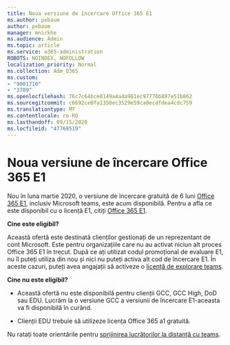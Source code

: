 ```yaml
---
title: Noua versiune de încercare Office 365 E1
ms.author: pebaum
author: pebaum
manager: mnirkhe
ms.audience: Admin
ms.topic: article
ms.service: o365-administration
ROBOTS: NOINDEX, NOFOLLOW
localization_priority: Normal
ms.collection: Adm_O365
ms.custom:
- "9001710"
- "3789"
ms.openlocfilehash: 76c7c64bce8149a4a4a981ec97776b897e51b862
ms.sourcegitcommit: c6692ce0fa1358ec3529e59ca0ecdfdea4cdc759
ms.translationtype: MT
ms.contentlocale: ro-RO
ms.lasthandoff: 09/15/2020
ms.locfileid: "47769519"
---
```

# <a name="new-office-365-e1-trial"></a>Noua versiune de încercare Office 365 E1

Nou în luna martie 2020, o versiune de încercare gratuită de 6 luni [Office 365 E1](https://docs.microsoft.com/MicrosoftTeams/e1-trial-license), inclusiv Microsoft teams, este acum disponibilă. Pentru a afla ce este disponibil cu o licență E1, citiți [Office 365 E1](https://www.microsoft.com/microsoft-365/business/office-365-enterprise-e1-business-software).

**Cine este eligibil?**

Această ofertă este destinată clienților gestionați de un reprezentant de cont Microsoft. Este pentru organizațiile care nu au activat niciun alt proces Office 365 E1 în trecut. După ce ați utilizat codul promoțional de evaluare E1, nu îl puteți utiliza din nou și nici nu puteți activa alt cod de încercare E1. În aceste cazuri, puteți avea angajații să activeze o [licență de explorare teams](https://docs.microsoft.com/MicrosoftTeams/teams-exploratory).

**Cine nu este eligibil?**

- Această ofertă nu este disponibilă pentru clienții GCC, GCC High, DoD sau EDU. Lucrăm la o versiune GCC a versiunii de încercare E1-aceasta va fi disponibilă în curând.

 - Clienții EDU trebuie să utilizeze licența Office 365 a1 gratuită.

Nu ratați toate orientările pentru [sprijinirea lucrătorilor la distanță cu teams](https://docs.microsoft.com/MicrosoftTeams/support-remote-work-with-teams).
